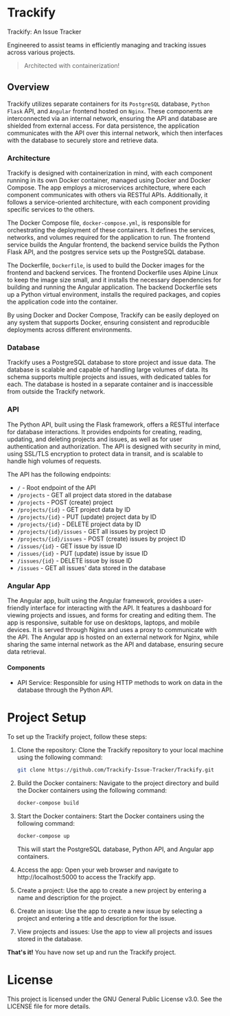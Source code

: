 # Trackify
Trackify: An Issue Tracker

Engineered to assist teams in efficiently managing and tracking issues across various projects.

> Architected with containerization!



## Overview
Trackify utilizes separate containers for its `PostgreSQL` database, `Python` `Flask` API, and `Angular` frontend hosted on `Nginx`. These components are interconnected via an internal network, ensuring the API and database are shielded from external access. For data persistence, the application communicates with the API over this internal network, which then interfaces with the database to securely store and retrieve data.

### Architecture
Trackify is designed with containerization in mind, with each component running in its own Docker container, managed using Docker and Docker Compose. The app employs a microservices architecture, where each component communicates with others via RESTful APIs. Additionally, it follows a service-oriented architecture, with each component providing specific services to the others.

The Docker Compose file, `docker-compose.yml`, is responsible for orchestrating the deployment of these containers. It defines the services, networks, and volumes required for the application to run. The frontend service builds the Angular frontend, the backend service builds the Python Flask API, and the postgres service sets up the PostgreSQL database.

The Dockerfile, `Dockerfile`, is used to build the Docker images for the frontend and backend services. The frontend Dockerfile uses Alpine Linux to keep the image size small, and it installs the necessary dependencies for building and running the Angular application. The backend Dockerfile sets up a Python virtual environment, installs the required packages, and copies the application code into the container.

By using Docker and Docker Compose, Trackify can be easily deployed on any system that supports Docker, ensuring consistent and reproducible deployments across different environments.

### Database
Trackify uses a PostgreSQL database to store project and issue data. The database is scalable and capable of handling large volumes of data. Its schema supports multiple projects and issues, with dedicated tables for each. The database is hosted in a separate container and is inaccessible from outside the Trackify network.

### API
The Python API, built using the Flask framework, offers a RESTful interface for database interactions. It provides endpoints for creating, reading, updating, and deleting projects and issues, as well as for user authentication and authorization. The API is designed with security in mind, using SSL/TLS encryption to protect data in transit, and is scalable to handle high volumes of requests.

The API has the following endpoints:
- `/` - Root endpoint of the API
- `/projects` - GET all project data stored in the database
- `/projects` - POST (create) project
- `/projects/{id}` - GET project data by ID
- `/projects/{id}` - PUT (update) project data by ID
- `/projects/{id}` - DELETE project data by ID
- `/projects/{id}/issues` - GET all issues by project ID
- `/projects/{id}/issues` - POST (create) issues by project ID
- `/issues/{id}` - GET issue by issue ID
- `/issues/{id}` - PUT (update) issue by issue ID
- `/issues/{id}` - DELETE issue by issue ID
- `/issues` - GET all issues' data stored in the database

### Angular App
The Angular app, built using the Angular framework, provides a user-friendly interface for interacting with the API. It features a dashboard for viewing projects and issues, and forms for creating and editing them. The app is responsive, suitable for use on desktops, laptops, and mobile devices. It is served through Nginx and uses a proxy to communicate with the API. The Angular app is hosted on an external network for Nginx, while sharing the same internal network as the API and database, ensuring secure data retrieval.

#### Components
- API Service: Responsible for using HTTP methods to work on data in the database through the Python API.

# Project Setup
To set up the Trackify project, follow these steps:

1. Clone the repository: Clone the Trackify repository to your local machine using the following command:

    ```bash
    git clone https://github.com/Trackify-Issue-Tracker/Trackify.git
    ```

2. Build the Docker containers: Navigate to the project directory and build the Docker containers using the following command:

    ```bash
    docker-compose build
    ```

3. Start the Docker containers: Start the Docker containers using the following command:

    ```bash
    docker-compose up
    ```
    This will start the PostgreSQL database, Python API, and Angular app containers.

4. Access the app: Open your web browser and navigate to http://localhost:5000 to access the Trackify app.

5. Create a project: Use the app to create a new project by entering a name and description for the project.

6. Create an issue: Use the app to create a new issue by selecting a project and entering a title and description for the issue.

7. View projects and issues: Use the app to view all projects and issues stored in the database.

**That's it!** You have now set up and run the Trackify project.

# License
This project is licensed under the GNU General Public License v3.0. See the LICENSE file for more details.
